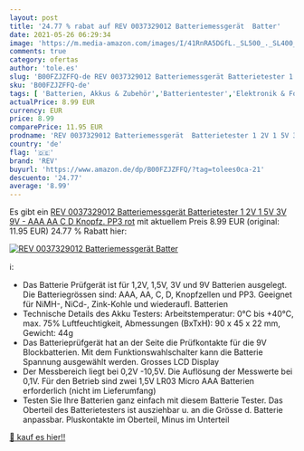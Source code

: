```yaml
---
layout: post
title: '24.77 % rabat auf REV 0037329012 Batteriemessgerät  Batter'
date: 2021-05-26 06:29:34
image: 'https://m.media-amazon.com/images/I/41RnRA5DGfL._SL500_._SL400_.jpg'
comments: true
category: ofertas
author: 'tole.es'
slug: 'B00FZJZFFQ-de REV 0037329012 Batteriemessgerät Batterietester 1 2V 1 5V...'
sku: 'B00FZJZFFQ-de'
tags: [ 'Batterien, Akkus & Zubehör','Batterientester','Elektronik & Foto','rev', ]
actualPrice: 8.99 EUR
currency: EUR
price: 8.99
comparePrice: 11.95 EUR
prodname: 'REV 0037329012 Batteriemessgerät  Batterietester 1 2V 1 5V 3V 9V - AAA  AA  C  D  Knopfz. PP3  rot'
country: 'de'
flag: '🇩🇪'
brand: 'REV'
buyurl: 'https://www.amazon.de/dp/B00FZJZFFQ/?tag=tolees0ca-21'
descuento: '24.77'
average: '8.99'
---
```


Es gibt ein [REV 0037329012 Batteriemessgerät  Batterietester 1 2V 1 5V 3V 9V - AAA  AA  C  D  Knopfz. PP3  rot](https://www.amazon.de/dp/B00FZJZFFQ/?tag=tolees0ca-21) mit aktuellem Preis 8.99 EUR (original: 11.95 EUR) 24.77 % Rabatt hier:

[![REV 0037329012 Batteriemessgerät  Batter](https://m.media-amazon.com/images/I/41RnRA5DGfL._SL500_._SL400_.jpg)](https://www.amazon.de/dp/B00FZJZFFQ/?tag=tolees0ca-21)

ℹ️:

- Das Batterie Prüfgerät ist für 1,2V, 1,5V, 3V und 9V Batterien ausgelegt. Die Batteriegrössen sind: AAA, AA, C, D, Knopfzellen und PP3. Geeignet für NiMH-, NiCd-, Zink-Kohle und wiederaufl. Batterien
- Technische Details des Akku Testers: Arbeitstemperatur: 0°C bis +40°C, max. 75% Luftfeuchtigkeit, Abmessungen (BxTxH): 90 x 45 x 22 mm, Gewicht: 44g
- Das Batterieprüfgerät hat an der Seite die Prüfkontakte für die 9V Blockbatterien. Mit dem Funktionswahlschalter kann die Batterie Spannung ausgewählt werden. Grosses LCD Display
- Der Messbereich liegt bei 0,2V -10,5V. Die Auflösung der Messwerte bei 0,1V. Für den Betrieb sind zwei 1,5V LR03 Micro AAA Batterien erforderlich (nicht im Lieferumfang)
- Testen Sie Ihre Batterien ganz einfach mit diesem Batterie Tester. Das Oberteil des Batterietesters ist ausziehbar u. an die Grösse d. Batterie anpassbar. Pluskontakte im Oberteil, Minus im Unterteil

[🛒 kauf es hier!!](https://www.amazon.de/dp/B00FZJZFFQ/?tag=tolees0ca-21)
